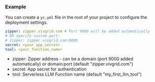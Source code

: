 ### Example

You can create a `yc.yml` file in the root of your project to configure the deployment settings.

```yaml
zipper: zipper.vivgrid.com # Port 9000 will be added automatically
# OR specify custom port:
# zipper: zipper.vivgrid.com:8080
secret: <your_app_secret>
tool: <your_function_name>
```

- zipper: Zipper address - can be a domain (port 9000 added automatically) or domain:port (default "zipper.vivgrid.com")
- secret: App secret for authentication
- tool: Serverless LLM Function name (default "my_first_llm_tool")
